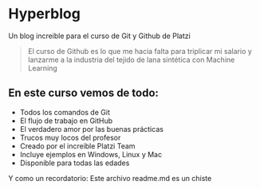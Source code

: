 # Hyperblog
Un blog increible para el curso de Git y Github de Platzi

> El curso de Github es lo que me hacia falta para triplicar mi salario y lanzarme a la industria del tejido de lana sintética con Machine Learning

## En este curso vemos de todo:
* Todos los comandos de Git
* El flujo de trabajo en GitHub
* El verdadero amor por las buenas prácticas
* Trucos muy locos del profesor
* Creado por el increible Platzi Team
* Incluye ejemplos en Windows, Linux y Mac
* Disponible para todas las edades
  
Y como un recordatorio: Este archivo readme.md es un chiste
